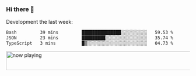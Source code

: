### Hi there 👋

Development the last week:
<!--START_SECTION:waka-->

```txt
Bash         39 mins         ███████████████░░░░░░░░░░   59.53 %
JSON         23 mins         █████████░░░░░░░░░░░░░░░░   35.74 %
TypeScript   3 mins          █▒░░░░░░░░░░░░░░░░░░░░░░░   04.73 %
```

<!--END_SECTION:waka-->

<!--
**JASONPANGGO/jasonpanggo** is a ✨ _special_ ✨ repository because its `README.md` (this file) appears on your GitHub profile.

Here are some ideas to get you started:

- 🔭 I’m currently working on ...
- 🌱 I’m currently learning ...
- 👯 I’m looking to collaborate on ...
- 🤔 I’m looking for help with ...
- 💬 Ask me about ...
- 📫 How to reach me: ...
- 😄 Pronouns: ...
- ⚡ Fun fact: ...
-->

<a href="https://volt.fm/user/q8yd9e79csfr57rt" target="_blank"><img src="https://spotify-badge-egoist.vercel.app/api/now-playing" width="540" height="52" alt="now playing"></a>

